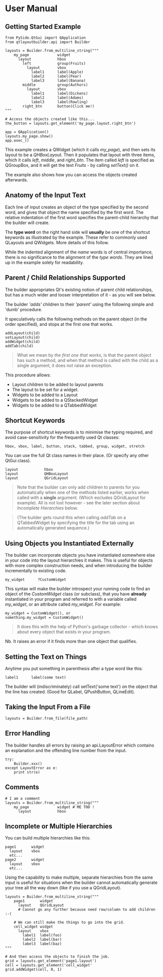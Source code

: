 # User Manual

## Getting Started Example

    from PySide.QtGui import QApplication
    from qtlayoutbuilder.api import Builder
    
    layouts = Builder.from_multiline_string("""
        my_page             widget
          layout            hbox
            left            group(Fruits)
              layout        vbox
                label1      label(Apple)
                label2      label(Pear)
                label3      label(Banana)
            middle          group(Authors)
              layout        vbox
                label1      label(Dickens)
                label2      label(Adams)
                label3      label(Rowling)
            right_btn       button(Click me!)
    """
    
    # Access the objects created like this...
    the_button = layouts.get_element('my_page.layout.right_btn')
    
    app = QApplication()
    layouts.my_page.show()
    app.exec_()
    
       
This example creates a QWidget (which it calls *my_page*), and then sets its
layout to be a *QHBoxLayout*. Then it populates that layout with three items,
which it calls *left*, *middle*, and *right_btn*. The item called *left* is
specified as  QGroupBox, and it will get the text *Fruits* - by calling 
*setText()* on it.

The example also shows how you can access the objects created afterwards.

## Anatomy of the Input Text
Each line of input creates an object of the type specified by the second word,
and gives that object the name specified by the first word. The relative 
indentation of the first word specifies the parent-child hierarchy that the 
builder will create. 

The **type word** on the right hand side will **usually** be one of the shortcut 
keywords as illustrated by the example. These refer to commonly used QLayouts 
and QWidgets. More details of this follow.

While the indented alignment of the *name* words is of central importance, there
is no significance to the alignment of the *type words*. They are lined up in
the example solely for readability.

## Parent / Child Relationships Supported
The builder appropriates Qt's existing notion of parent child relationships, but
has a much wider and looser interpretation of it - as you will see below.

The builder *'adds'* children to their *'parent'* using the following simple 
and 'dumb' procedure.

It speculatively calls the following methods on the parent object 
(in the order specified), and stops at the first one that works.

    addLayout(child)
    setLayout(child)
    addWidget(child)
    addTab(child)
    
> What we mean by *the first one that works*, is that the parent object has 
> such a method, and when that method is called with the child as a single 
> argument, it does not raise an exception.
    
This procedure allows:
*  Layout children to be added to layout parents
*  The layout to be set for a widget.
*  Widgets to be added to a Layout
*  Widgets to be added to a QStackedWidget
*  Widgets to be added to a QTabbedWidget

## Shortcut Keywords

The purpose of shortcut keywords is to minimise the typing required, and avoid
case-sensitivity for the frequently used Qt classes:

    hbox, vbox, label, button, stack, tabbed, group, widget, stretch
    
You can use the full Qt class names in their place. (Or specify any other 
QtGui class).

    layout            hbox
    layout            QHBoxLayout
    layout            QGridLayout       
    
> Note that the builder can only add children to parents for you automatically
> when one of the methods listed earlier, works when called with a **single**
> argument. (Which excludes QGridLayout for example). All is not lost 
> however - see the later section about *Incomplete Hierarchies* below.

> (The builder gets round this when calling *addTab* on a QTabbedWidget by 
> specifying the title for the tab using an automatically generated sequence.)

## Using Objects you Instantiated Externally
The builder can incorporate objects you have instantiated somewhere else in 
your code into the layout hierarchies it makes. This is useful for objects with
more complex construction needs, and when introducing the builder incrementally
to existing code.

    my_widget      ?CustomWidget
    
This syntax will make the builder introspect your running code to find an object
of the *CustomWidget* class (or subclass), that you have **already** 
instantiated in your program and referred to with a variable called *my_widget*, 
or an attribute called *my_widget*. For example:

    my_widget = CustomWidget(), or
    something.my_widget = CustomWidget()
    
> It does this with the help of Python's garbage collector - which knows about
> every object that exists in your program.

Nb. It raises an error if it finds more than one object that qualifies.
    
## Setting the Text on Things
Anytime you put something in parenthesis after a type word like this:

    label1      label(some text)
    
The builder will (indiscriminately) call setText('some text') on the object
that the line has created. (Good for QLabel, QPushButton, QLineEdit).
   
## Taking the Input From a File

    layouts = Builder.from_file(file_path)
    
## Error Handling
The builder handles all errors by raising an api.LayoutError which contains
an explanation and the offending line number from the input.

    try:
        Builder.xxx()
    except LayoutError as e:
        print str(e)

## Comments

    # I am a comment
    layouts = Builder.from_multiline_string("""
        my_page             widget # ME TOO !
          layout            hbox
          
## Incomplete or Multiple Hierarchies

You can build multiple hierarchies like this:

    page1       widget
      layout    vbox
      etc...
    page2       widget
      layout    vbox
      etc...
      
Using the capability to make multiple, separate hierarchies from the same input 
is useful for situations when the builder cannot automatically generate your 
tree all the way down (like if you use a QGridLayout). 

    layouts = Builder.from_multiline_string("""
        page1       widget
          layout    QGridLayout
          # Cannot go any further because need row/column to add children :-(
      
        # We can still make the things to go into the grid.
        cell_widget widget
          layout    vbox
            label1  label(foo)
            label2  label(bar)
            label3  label(baz)
    """
    
    # And then access the objects to finish the job.
    grid = layouts.get_element('page1.layout')
    cell = layouts.get_element('cell_widget'
    grid.addWidget(cell, 0, 1)
